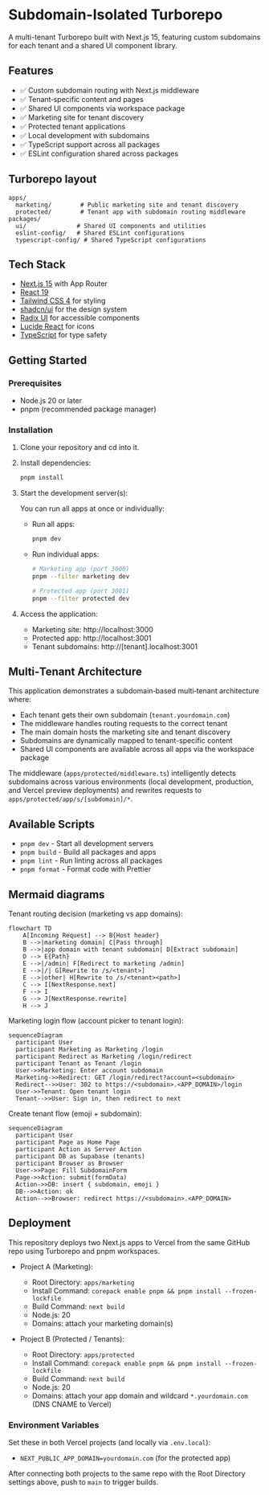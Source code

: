 # Subdomain-Isolated Turborepo

A multi-tenant Turborepo built with Next.js 15, featuring custom subdomains for each tenant and a shared UI component library.

## Features

- ✅ Custom subdomain routing with Next.js middleware
- ✅ Tenant‑specific content and pages
- ✅ Shared UI components via workspace package
- ✅ Marketing site for tenant discovery
- ✅ Protected tenant applications
- ✅ Local development with subdomains
- ✅ TypeScript support across all packages
- ✅ ESLint configuration shared across packages

## Turborepo layout

```
apps/
  marketing/        # Public marketing site and tenant discovery
  protected/        # Tenant app with subdomain routing middleware
packages/
  ui/              # Shared UI components and utilities
  eslint-config/   # Shared ESLint configurations
  typescript-config/ # Shared TypeScript configurations
```

## Tech Stack

- [Next.js 15](https://nextjs.org/) with App Router
- [React 19](https://react.dev/)
- [Tailwind CSS 4](https://tailwindcss.com/) for styling
- [shadcn/ui](https://ui.shadcn.com/) for the design system
- [Radix UI](https://www.radix-ui.com/) for accessible components
- [Lucide React](https://lucide.dev/) for icons
- [TypeScript](https://www.typescriptlang.org/) for type safety

## Getting Started

### Prerequisites

- Node.js 20 or later
- pnpm (recommended package manager)

### Installation

1. Clone your repository and cd into it.

2. Install dependencies:

   ```bash
   pnpm install
   ```

3. Start the development server(s):

   You can run all apps at once or individually:
   - Run all apps:

     ```bash
     pnpm dev
     ```

   - Run individual apps:

     ```bash
     # Marketing app (port 3000)
     pnpm --filter marketing dev

     # Protected app (port 3001)
     pnpm --filter protected dev
     ```

4. Access the application:
   - Marketing site: http://localhost:3000
   - Protected app: http://localhost:3001
   - Tenant subdomains: http://[tenant].localhost:3001

## Multi‑Tenant Architecture

This application demonstrates a subdomain‑based multi‑tenant architecture where:

- Each tenant gets their own subdomain (`tenant.yourdomain.com`)
- The middleware handles routing requests to the correct tenant
- The main domain hosts the marketing site and tenant discovery
- Subdomains are dynamically mapped to tenant-specific content
- Shared UI components are available across all apps via the workspace package

The middleware (`apps/protected/middleware.ts`) intelligently detects subdomains across various environments (local development, production, and Vercel preview deployments) and rewrites requests to `apps/protected/app/s/[subdomain]/*`.

## Available Scripts

- `pnpm dev` - Start all development servers
- `pnpm build` - Build all packages and apps
- `pnpm lint` - Run linting across all packages
- `pnpm format` - Format code with Prettier

## Mermaid diagrams

Tenant routing decision (marketing vs app domains):

```mermaid
flowchart TD
    A[Incoming Request] --> B{Host header}
    B -->|marketing domain| C[Pass through]
    B -->|app domain with tenant subdomain| D[Extract subdomain]
    D --> E{Path}
    E -->|/admin| F[Redirect to marketing /admin]
    E -->|/| G[Rewrite to /s/<tenant>]
    E -->|other| H[Rewrite to /s/<tenant><path>]
    C --> I[NextResponse.next]
    F --> I
    G --> J[NextResponse.rewrite]
    H --> J
```

Marketing login flow (account picker to tenant login):

```mermaid
sequenceDiagram
  participant User
  participant Marketing as Marketing /login
  participant Redirect as Marketing /login/redirect
  participant Tenant as Tenant /login
  User->>Marketing: Enter account subdomain
  Marketing->>Redirect: GET /login/redirect?account=<subdomain>
  Redirect-->>User: 302 to https://<subdomain>.<APP_DOMAIN>/login
  User->>Tenant: Open tenant login
  Tenant-->>User: Sign in, then redirect to next
```

Create tenant flow (emoji + subdomain):

```mermaid
sequenceDiagram
  participant User
  participant Page as Home Page
  participant Action as Server Action
  participant DB as Supabase (tenants)
  participant Browser as Browser
  User->>Page: Fill SubdomainForm
  Page->>Action: submit(formData)
  Action->>DB: insert { subdomain, emoji }
  DB-->>Action: ok
  Action-->>Browser: redirect https://<subdomain>.<APP_DOMAIN>
```

## Deployment

This repository deploys two Next.js apps to Vercel from the same GitHub repo using Turborepo and pnpm workspaces.

- Project A (Marketing):
  - Root Directory: `apps/marketing`
  - Install Command: `corepack enable pnpm && pnpm install --frozen-lockfile`
  - Build Command: `next build`
  - Node.js: 20
  - Domains: attach your marketing domain(s)

- Project B (Protected / Tenants):
  - Root Directory: `apps/protected`
  - Install Command: `corepack enable pnpm && pnpm install --frozen-lockfile`
  - Build Command: `next build`
  - Node.js: 20
  - Domains: attach your app domain and wildcard `*.yourdomain.com` (DNS CNAME to Vercel)

### Environment Variables

Set these in both Vercel projects (and locally via `.env.local`):

- `NEXT_PUBLIC_APP_DOMAIN=yourdomain.com` (for the protected app)

After connecting both projects to the same repo with the Root Directory settings above, push to `main` to trigger builds.
